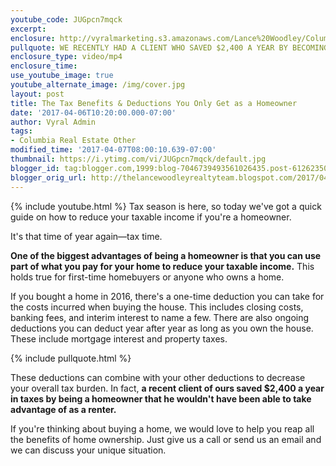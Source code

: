 ```yaml
---
youtube_code: JUGpcn7mqck
excerpt:
enclosure: http://vyralmarketing.s3.amazonaws.com/Lance%20Woodley/Columbia%20Real%20Estate%20Agent-%20The%20Tax%20Benefits%20%2526%20Deductions%20You%20Only%20Get%20as%20a%20Homeowner.mp4
pullquote: WE RECENTLY HAD A CLIENT WHO SAVED $2,400 A YEAR BY BECOMING A HOMEOWNER.
enclosure_type: video/mp4
enclosure_time:
use_youtube_image: true
youtube_alternate_image: /img/cover.jpg
layout: post
title: The Tax Benefits & Deductions You Only Get as a Homeowner
date: '2017-04-06T10:20:00.000-07:00'
author: Vyral Admin
tags:
- Columbia Real Estate Other
modified_time: '2017-04-07T08:00:10.639-07:00'
thumbnail: https://i.ytimg.com/vi/JUGpcn7mqck/default.jpg
blogger_id: tag:blogger.com,1999:blog-7046739493561026435.post-6126235005275411854
blogger_orig_url: http://thelancewoodleyrealtyteam.blogspot.com/2017/04/the-tax-benefits-deductions-you-only.html
---
```

{% include youtube.html %}
Tax season is here, so today we've got a quick guide on how to reduce your taxable income if you're a homeowner.

It's that time of year again—tax time.

**One of the biggest advantages of being a homeowner is that you can use part of what you pay for your home to reduce your taxable income.** This holds true for first-time homebuyers or anyone who owns a home.

If you bought a home in 2016, there's a one-time deduction you can take for the costs incurred when buying the house. This includes closing costs, banking fees, and interim interest to name a few. There are also ongoing deductions you can deduct year after year as long as you own the house. These include mortgage interest and property taxes.

{% include pullquote.html %}

These deductions can combine with your other deductions to decrease your overall tax burden. In fact, **a recent client of ours saved $2,400 a year in taxes by being a homeowner that he wouldn't have been able to take advantage of as a renter.**

If you're thinking about buying a home, we would love to help you reap all the benefits of home ownership. Just give us a call or send us an email and we can discuss your unique situation.
